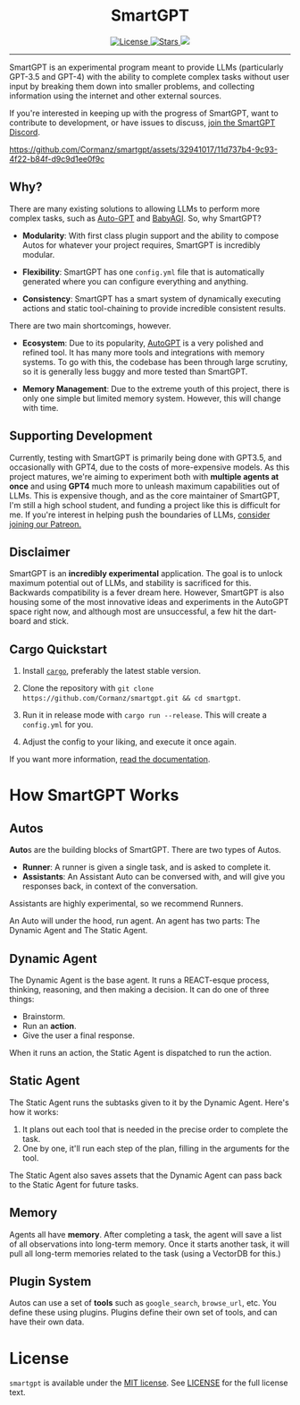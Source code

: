 <h1 align = "center">SmartGPT</h1>
<div align = "center">
    <a href="LICENSE.md">
        <img alt="License" src="https://img.shields.io/github/license/Cormanz/smartgpt?style=flat-square" />
        <img alt = "Stars" src="https://img.shields.io/github/stars/Cormanz/smartgpt?style=flat-square">
        <img src = "https://img.shields.io/badge/use-experimental-informational?style=flat-square">
    </a>
</div>

<hr/>

SmartGPT is an experimental program meant to provide LLMs (particularly GPT-3.5 and GPT-4) with the ability to complete complex tasks without user input by breaking them down into smaller problems, and collecting information using the internet and other external sources.

If you're interested in keeping up with the progress of SmartGPT, want to contribute to development, or have issues to discuss, [join the SmartGPT Discord](https://discord.gg/5uezFE2XES).

https://github.com/Cormanz/smartgpt/assets/32941017/11d737b4-9c93-4f22-b84f-d9c9d1ee0f9c

## Why?

There are many existing solutions to allowing LLMs to perform more complex tasks, such as [Auto-GPT](https://github.com/Torantulino/Auto-GPT) and [BabyAGI](https://github.com/yoheinakajima/babyagi). So, why SmartGPT?

- **Modularity**: With first class plugin support and the ability to compose Autos for whatever your project requires, SmartGPT is incredibly modular.

- **Flexibility**: SmartGPT has one `config.yml` file that is automatically generated where you can configure everything and anything.

- **Consistency**: SmartGPT has a smart system of dynamically executing actions and static tool-chaining to provide incredible consistent results.

There are two main shortcomings, however.

- **Ecosystem**: Due to its popularity, [AutoGPT](https://github.com/Torantulino/Auto-GPT) is a very polished and refined tool. It has many more tools and integrations with memory systems. To go with this, the codebase has been through large scrutiny, so it is generally less buggy and more tested than SmartGPT.

- **Memory Management**: Due to the extreme youth of this project, there is only one simple but limited memory system. However, this will change with time.

## Supporting Development

Currently, testing with SmartGPT is primarily being done with GPT3.5, and occasionally with GPT4, due to the costs of more-expensive models. As this project matures, we're aiming to experiment both with **multiple agents at once** and using **GPT4** much more to unleash maximum capabilities out of LLMs. This is expensive though, and as the core maintainer of SmartGPT, I'm still a high school student, and funding a project like this is difficult for me. If you're interest in helping push the boundaries of LLMs, [consider joining our Patreon.](https://www.patreon.com/SmartGPT)

## Disclaimer

SmartGPT is an **incredibly experimental** application. The goal is to unlock maximum potential out of LLMs, and stability is sacrificed for this. Backwards compatibility is a fever dream here. However, SmartGPT is also housing some of the most innovative ideas and experiments in the AutoGPT space right now, and although most are unsuccessful, a few hit the dart-board and stick.

## Cargo Quickstart

1. Install [`cargo`](https://doc.rust-lang.org/cargo/getting-started/installation.html), preferably the latest stable version.

2. Clone the repository with `git clone https://github.com/Cormanz/smartgpt.git && cd smartgpt`.

3. Run it in release mode with `cargo run --release`. This will create a `config.yml` for you.

4. Adjust the config to your liking, and execute it once again.

If you want more information, [read the documentation](https://corman.gitbook.io/smartgpt/installation).

# How SmartGPT Works

## Autos

**Auto**s are the building blocks of SmartGPT. There are two types of Autos.

- **Runner**: A runner is given a single task, and is asked to complete it.
- **Assistants**: An Assistant Auto can be conversed with, and will give you responses back, in context of the conversation.

Assistants are highly experimental, so we recommend Runners.

An Auto will under the hood, run agent. An agent has two parts: The Dynamic Agent and The Static Agent.

## Dynamic Agent

The Dynamic Agent is the base agent. It runs a REACT-esque process, thinking, reasoning, and then making a decision. It can do one of three things:

- Brainstorm.
- Run an **action**.
- Give the user a final response.

When it runs an action, the Static Agent is dispatched to run the action.

## Static Agent

The Static Agent runs the subtasks given to it by the Dynamic Agent. Here's how it works:

1. It plans out each tool that is needed in the precise order to complete the task.
2. One by one, it'll run each step of the plan, filling in the arguments for the tool.

The Static Agent also saves assets that the Dynamic Agent can pass back to the Static Agent for future tasks.

## Memory

Agents all have **memory**. After completing a task, the agent will save a list of all observations into long-term memory. Once it starts another task, it will pull all long-term memories related to the task (using a VectorDB for this.)

## Plugin System

Autos can use a set of **tools** such as `google_search`, `browse_url`, etc. You define these using plugins. Plugins define their own set of tools, and can have their own data.

# License

`smartgpt` is available under the
[MIT license](https://opensource.org/licenses/MIT). See
[LICENSE](https://github.com/Cormanz/smartgpt/blob/main/LICENSE.md) for the full
license text.
